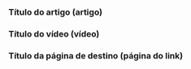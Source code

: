 ### Título do artigo (artigo)
### Título do vídeo (vídeo)
### Título da página de destino (página do link)
